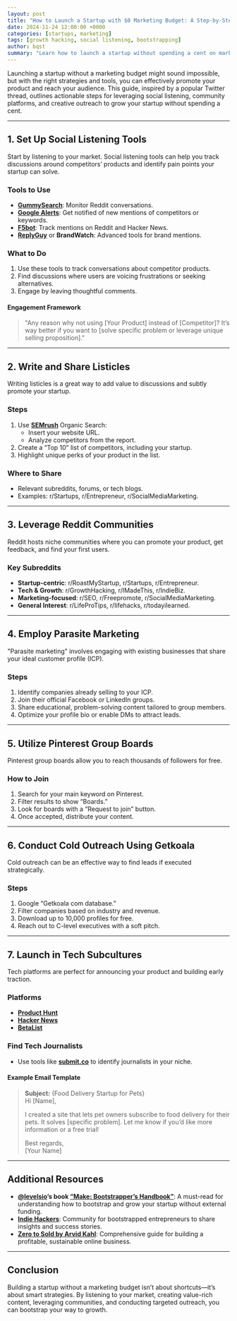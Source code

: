```yaml
---
layout: post
title: "How to Launch a Startup with $0 Marketing Budget: A Step-by-Step Guide"
date: 2024-11-24 12:00:00 +0000
categories: [startups, marketing]
tags: [growth hacking, social listening, bootstrapping]
author: bqst
summary: "Learn how to launch a startup without spending a cent on marketing. This guide covers social listening tools, Reddit strategies, parasite marketing, cold outreach, and more."
---
```


Launching a startup without a marketing budget might sound impossible, but with the right strategies and tools, you can effectively promote your product and reach your audience. This guide, inspired by a popular Twitter thread, outlines actionable steps for leveraging social listening, community platforms, and creative outreach to grow your startup without spending a cent.

---

## 1. Set Up Social Listening Tools

Start by listening to your market. Social listening tools can help you track discussions around competitors’ products and identify pain points your startup can solve.

### Tools to Use

- **[GummySearch](https://gummysearch.com/)**: Monitor Reddit conversations.
- **[Google Alerts](https://www.google.com/alerts)**: Get notified of new mentions of competitors or keywords.
- **[F5bot](https://f5bot.com/)**: Track mentions on Reddit and Hacker News.
- **[ReplyGuy](https://replyguy.ai/)** or **BrandWatch**: Advanced tools for brand mentions.

### What to Do

1. Use these tools to track conversations about competitor products.
2. Find discussions where users are voicing frustrations or seeking alternatives.
3. Engage by leaving thoughtful comments.

#### Engagement Framework

> "Any reason why not using [Your Product] instead of [Competitor]? It’s way better if you want to [solve specific problem or leverage unique selling proposition]."

---

## 2. Write and Share Listicles

Writing listicles is a great way to add value to discussions and subtly promote your startup.

### Steps

1. Use **[SEMrush](https://www.semrush.com/)** Organic Search:
   - Insert your website URL.
   - Analyze competitors from the report.
2. Create a “Top 10” list of competitors, including your startup.
3. Highlight unique perks of your product in the list.

### Where to Share

- Relevant subreddits, forums, or tech blogs.
- Examples: r/Startups, r/Entrepreneur, r/SocialMediaMarketing.

---

## 3. Leverage Reddit Communities

Reddit hosts niche communities where you can promote your product, get feedback, and find your first users.

### Key Subreddits

- **Startup-centric**: r/RoastMyStartup, r/Startups, r/Entrepreneur.
- **Tech & Growth**: r/GrowthHacking, r/IMadeThis, r/IndieBiz.
- **Marketing-focused**: r/SEO, r/Freepromote, r/SocialMediaMarketing.
- **General Interest**: r/LifeProTips, r/lifehacks, r/todayilearned.

---

## 4. Employ Parasite Marketing

"Parasite marketing" involves engaging with existing businesses that share your ideal customer profile (ICP).

### Steps

1. Identify companies already selling to your ICP.
2. Join their official Facebook or LinkedIn groups.
3. Share educational, problem-solving content tailored to group members.
4. Optimize your profile bio or enable DMs to attract leads.

---

## 5. Utilize Pinterest Group Boards

Pinterest group boards allow you to reach thousands of followers for free.

### How to Join

1. Search for your main keyword on Pinterest.
2. Filter results to show “Boards.”
3. Look for boards with a “Request to join” button.
4. Once accepted, distribute your content.

---

## 6. Conduct Cold Outreach Using Getkoala

Cold outreach can be an effective way to find leads if executed strategically.

### Steps

1. Google “Getkoala com database.”
2. Filter companies based on industry and revenue.
3. Download up to 10,000 profiles for free.
4. Reach out to C-level executives with a soft pitch.

---

## 7. Launch in Tech Subcultures

Tech platforms are perfect for announcing your product and building early traction.

### Platforms

- **[Product Hunt](https://www.producthunt.com/)**
- **[Hacker News](https://news.ycombinator.com/)**
- **[BetaList](https://betalist.com/)**

### Find Tech Journalists

- Use tools like **[submit.co](https://submit.co/)** to identify journalists in your niche.

#### Example Email Template

> **Subject:** {Food Delivery Startup for Pets}  
> Hi [Name],  
>
> I created a site that lets pet owners subscribe to food delivery for their pets. It solves [specific problem]. Let me know if you’d like more information or a free trial!  
>
> Best regards,  
> [Your Name]  

---

## Additional Resources

- **[@levelsio](https://twitter.com/levelsio)’s book [“Make: Bootstrapper’s Handbook”](https://makebook.io/)**: A must-read for understanding how to bootstrap and grow your startup without external funding.
- **[Indie Hackers](https://www.indiehackers.com/)**: Community for bootstrapped entrepreneurs to share insights and success stories.
- **[Zero to Sold by Arvid Kahl](https://zerotosoldbook.com/)**: Comprehensive guide for building a profitable, sustainable online business.

---

## Conclusion

Building a startup without a marketing budget isn’t about shortcuts—it’s about smart strategies. By listening to your market, creating value-rich content, leveraging communities, and conducting targeted outreach, you can bootstrap your way to growth.
